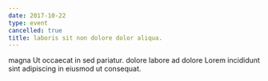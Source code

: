 ```yaml
---
date: 2017-10-22
type: event
cancelled: true
title: laboris sit non dolore dolor aliqua.
---
```

magna Ut occaecat in sed pariatur. dolore labore ad dolore Lorem incididunt sint adipiscing in eiusmod ut consequat.